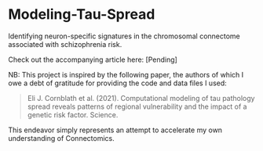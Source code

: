 # Modeling-Tau-Spread
Identifying neuron-specific signatures in the chromosomal connectome associated with schizophrenia risk.

Check out the accompanying article here: [Pending]

NB: This project is inspired by the following paper, the authors of which I owe a debt of gratitude for providing the code and data files I used:

> Eli J. Cornblath et al. (2021). Computational modeling of tau pathology spread reveals patterns of regional vulnerability and the impact of a genetic risk factor. Science.

This endeavor simply represents an attempt to accelerate my own understanding of Connectomics. 

